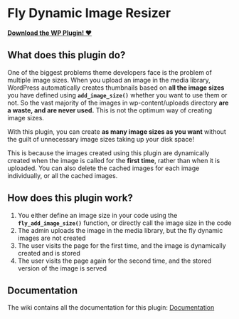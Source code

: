 # Fly Dynamic Image Resizer

**[Download the WP Plugin! ♥](https://wordpress.org/plugins/fly-dynamic-image-resizer/)**

## What does this plugin do?


One of the biggest problems theme developers face is the problem of multiple image sizes. When you upload an image in the media library, WordPress automatically creates thumbnails based on **all the image sizes** you have defined using **`add_image_size()`** whether you want to use them or not. So the vast majority of the images in wp-content/uploads directory **are a waste, and are never used.** This is not the optimum way of creating image sizes.

With this plugin, you can create **as many image sizes as you want** without the guilt of unnecessary image sizes taking up your disk space!

This is because the images created using this plugin are dynamically created when the image is called for the **first time**, rather than when it is uploaded. You can also delete the cached images for each image individually, or all the cached images.

## How does this plugin work?

1. You either define an image size in your code using the **`fly_add_image_size()`** function, or directly call the image size in the code
2. The admin uploads the image in the media library, but the fly dynamic images are not created
3. The user visits the page for the first time, and the image is dynamically created and is stored
4. The user visits the page again for the second time, and the stored version of the image is served


## Documentation

The wiki contains all the documentation for this plugin: [Documentation](https://github.com/junaidbhura/fly-dynamic-image-resizer/wiki)
